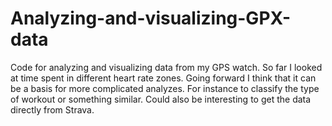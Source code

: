# Analyzing-and-visualizing-GPX-data
Code for analyzing and visualizing data from my GPS watch. So far I looked at time spent in different heart rate zones. Going forward I think that it can be a basis for more complicated analyzes. For instance to classify the type of workout or something similar. Could also be interesting to get the data directly from Strava.
